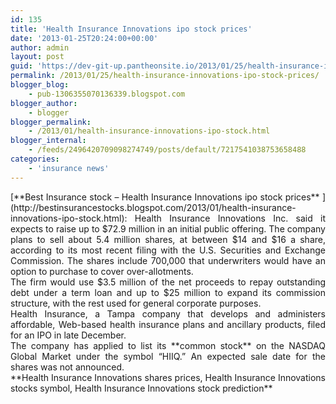 ```yaml
---
id: 135
title: 'Health Insurance Innovations ipo stock prices'
date: '2013-01-25T20:24:00+00:00'
author: admin
layout: post
guid: 'https://dev-git-up.pantheonsite.io/2013/01/25/health-insurance-innovations-ipo-stock-prices/'
permalink: /2013/01/25/health-insurance-innovations-ipo-stock-prices/
blogger_blog:
    - pub-1306355070136339.blogspot.com
blogger_author:
    - blogger
blogger_permalink:
    - /2013/01/health-insurance-innovations-ipo-stock.html
blogger_internal:
    - /feeds/2496420709098274749/posts/default/7217541038753658488
categories:
    - 'insurance news'
---
```


<div style="text-align: justify;">[**Best Insurance stock – Health Insurance Innovations ipo stock prices** ](http://bestinsurancestocks.blogspot.com/2013/01/health-insurance-innovations-ipo-stock.html): Health Insurance Innovations Inc. said it expects to raise up to $72.9 million in an initial public offering. The company plans to sell about 5.4 million shares, at between $14 and $16 a share, according to its most recent filing with the U.S. Securities and Exchange Commission. The shares include 700,000 that underwriters would have an option to purchase to cover over-allotments.</div><a name="more"></a>

<div style="text-align: justify;">The firm would use $3.5 million of the net proceeds to repay outstanding debt under a term loan and up to $25 million to expand its commission structure, with the rest used for general corporate purposes.</div><div style="text-align: justify;"></div><div style="text-align: justify;">Health Insurance, a Tampa company that develops and administers affordable, Web-based health insurance plans and ancillary products, filed for an IPO in late December.</div><div style="text-align: justify;"></div><div style="text-align: justify;">The company has applied to list its **common stock** on the NASDAQ Global Market under the symbol “HIIQ.” An expected sale date for the shares was not announced.</div><div style="text-align: justify;"></div><div style="text-align: justify;">**Health Insurance Innovations shares prices, Health Insurance Innovations stocks symbol, Health Insurance Innovations stock prediction**</div>